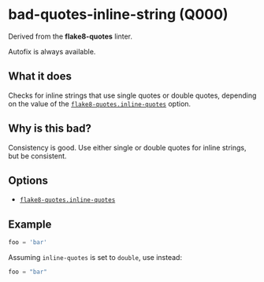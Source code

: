 # bad-quotes-inline-string (Q000)

Derived from the **flake8-quotes** linter.

Autofix is always available.

## What it does
Checks for inline strings that use single quotes or double quotes,
depending on the value of the [`flake8-quotes.inline-quotes`] option.

## Why is this bad?
Consistency is good. Use either single or double quotes for inline
strings, but be consistent.

## Options

* [`flake8-quotes.inline-quotes`]

## Example
```python
foo = 'bar'
```

Assuming `inline-quotes` is set to `double`, use instead:
```python
foo = "bar"
```

[`flake8-quotes.inline-quotes`]: ../../settings#inline-quotes
